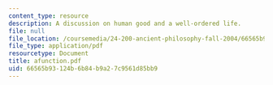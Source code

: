 ```yaml
---
content_type: resource
description: A discussion on human good and a well-ordered life.
file: null
file_location: /coursemedia/24-200-ancient-philosophy-fall-2004/66565b93124b6b84b9a27c9561d85bb9_afunction.pdf
file_type: application/pdf
resourcetype: Document
title: afunction.pdf
uid: 66565b93-124b-6b84-b9a2-7c9561d85bb9
---
```

